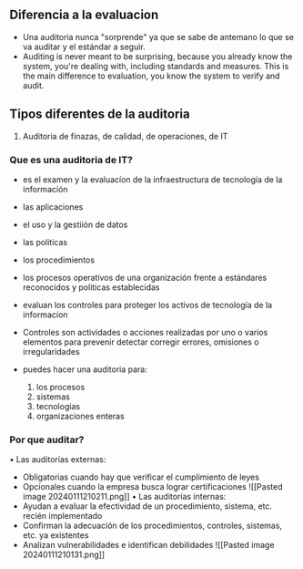 


## Diferencia a la evaluacion
- Una auditoria nunca "sorprende" ya que se sabe de antemano lo que se va auditar y el estándar a seguir. 
- Auditing is never meant to be surprising, because you already know the system, you're dealing with, including standards and measures. This is the main difference to evaluation, you know the system to verify and audit.


## Tipos diferentes de la auditoria
1) Auditoria de finazas, de calidad, de operaciones, de IT

### Que es una auditoria de IT?
- es el examen y la evaluacíon de la infraestructura de tecnología de la información
- las aplicaciones
- el uso y la gestiión de datos
- las politicas
- los procedimientos
- los procesos operativos de una organización frente a estándares reconocidos y politicas establecidas


- evaluan los controles para proteger los activos de tecnología de la informacíon
- Controles son actividades o acciones realizadas por uno o varios elementos para prevenir detectar corregir errores, omisiones o irregularidades


- puedes hacer una auditoria para: 
	1) los procesos
	2) sistemas
	3) tecnologias
	4) organizaciones enteras




### Por que auditar?
• Las auditorías externas:
- Obligatorias cuando hay que verificar el cumplimiento de leyes
- Opcionales cuando la empresa busca lograr certificaciones
![[Pasted image 20240111210211.png]]
• Las auditorías internas:
- Ayudan a evaluar la efectividad de un procedimiento, sistema, etc. recién implementado
- Confirman la adecuación de los procedimientos, controles, sistemas, etc. ya existentes
- Analizan vulnerabilidades e identifican debilidades
![[Pasted image 20240111210131.png]]